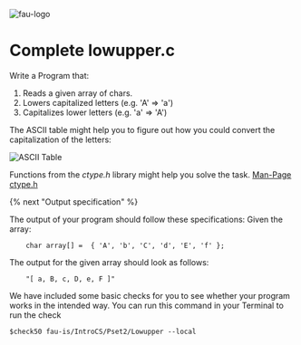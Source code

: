 ![fau-logo](https://www.fau.de/files/2016/02/fb-ww-logo-preview.jpg)
# Complete lowupper.c

Write a Program that:
1. Reads a given array of chars.
2. Lowers capitalized letters (e.g. 'A' => 'a')
3. Capitalizes lower letters (e.g. 'a' => 'A')

The ASCII table might help you to figure out how you could convert the capitalization of the letters:

![ASCII Table](http://www.asciitable.com/index/asciifull.gif)



Functions from the *ctype.h* library might help you solve the task.
[Man-Page ctype.h](http://man7.org/linux/man-pages/man0/ctype.h.0p.html)

{% next "Output specification" %}

The output of your program should follow these specifications:
Given the array: 

```
    char array[] =  { 'A', 'b', 'C', 'd', 'E', 'f' };
```
The output for the given array should look as follows: 

```
    "[ a, B, c, D, e, F ]" 
```

We have included some basic checks for you to see whether your program works in the intended way.
You can run this command in your Terminal to run the check
~~~
$check50 fau-is/IntroCS/Pset2/Lowupper --local
~~~


